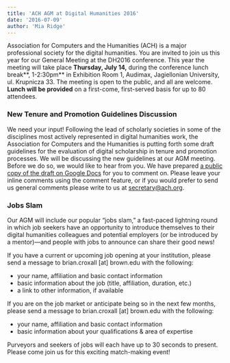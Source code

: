 ```yaml
---
title: 'ACH AGM at Digital Humanities 2016'
date: '2016-07-09'
author: 'Mia Ridge'
---
```

Association for Computers and the Humanities (ACH) is a major professional society for the digital humanities. You are invited to join us this year for our General Meeting at the DH2016 conference. This year the meeting will take place **Thursday, July 14,** during the conference lunch break**, <span class="aBn" data-term="goog_228579799" tabindex="0"><span class="aQJ">1-2:30pm</span></span>**<span class="aBn" data-term="goog_228579799" tabindex="0"><span class="aQJ"> in </span></span>Exhibition Room 1, Audimax, Jagiellonian University, ul. Krupnicza 33. The meeting is open to the public, and all are welcome. **Lunch will be provided** on a first-come, first-served basis for up to 80 attendees.

### New Tenure and Promotion Guidelines Discussion

We need your input! Following the lead of scholarly societies in some of the disciplines most actively represented in digital humanities work, the Association for Computers and the Humanities is putting forth some draft guidelines for the evaluation of digital scholarship in tenure and promotion processes. We will be discussing the new guidelines at our AGM meeting. Before we do so, we would like to hear from you. We have prepared [a public copy of the draft on Google Docs](https://docs.google.com/document/d/1DkFXRxmeCdX7KFu7vPkCHwRnpZla8wc8zUHJyIK0sro/edit?usp=sharing) for you to comment on. Please leave your inline comments using the comment feature, or if you would prefer to send us general comments please write to us at <secretary@ach.org>.

### Jobs Slam

Our AGM will include our popular “<span class="il">jobs</span> <span class="il">slam</span>,” a fast-paced lightning round in which <span class="il">job </span>seekers have an opportunity to introduce themselves to their digital humanities colleagues and potential employers (or be introduced by a mentor)—and people with <span class="il">jobs</span> to announce can share their good news!

If you have a current or upcoming job opening at your institution, please send a message to brian.croxall \[at\] brown.edu with the following:

- your name, affiliation and basic contact information
- basic information about the job (title, affiliation, duration, etc.)
- a link to other information, if available

If you are on the job market or anticipate being so in the next few months, please send a message to brian.croxall \[at\] brown.edu with the following:

- your name, affiliation and basic contact information
- basic information about your qualifications &amp; area of expertise

Purveyors and seekers of jobs will each have up to 30 seconds to present. Please come join us for this exciting match-making event!